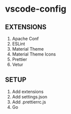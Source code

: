 # vscode-config

## EXTENSIONS

1. Apache Conf
2. ESLint
3. Material Theme
4. Material Theme Icons
5. Prettier
6. Vetur

## SETUP

1. Add extensions
2. Add settings.json
3. Add .prettierrc.js
4. Go
